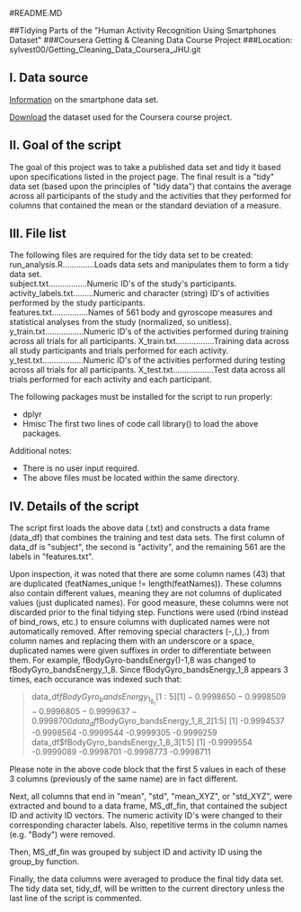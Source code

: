 #README.MD

##Tidying Parts of the "Human Activity Recognition Using Smartphones Dataset"
###Coursera Getting & Cleaning Data Course Project
###Location: sylvest00/Getting_Cleaning_Data_Coursera_JHU.git


I. Data source
--------------
[Information](http://archive.ics.uci.edu/ml/datasets/Human+Activity+Recognition+Using+Smartphones) on the smartphone data set.

[Download](https://d396qusza40orc.cloudfront.net/getdata%2Fprojectfiles%2FUCI%20HAR%20Dataset.zip) the dataset used for the Coursera course project.


II. Goal of the script
----------------------
The goal of this project was to take a published data set and tidy it based upon specifications listed in the project page. The final result is a "tidy" data set (based upon the principles of "tidy data") that contains the average across all participants of the study and the activities that they performed for columns that contained the mean or the standard deviation of a measure.


III. File list
--------------
The following files are required for the tidy data set to be created:  
run_analysis.R..............Loads data sets and manipulates them to form a tidy data set.  
subject.txt.................Numeric ID's of the study's participants.  
activity_labels.txt.........Numeric and character (string) ID's of activities performed by the study participants.  
features.txt................Names of 561 body and gyroscope measures and statistical analyses from the study (normalized, so unitless).
y_train.txt.................Numeric ID's of the activities performed during training across all trials for all participants.
X_train.txt.................Training data across all study participants and trials performed for each activity.  
y_test.txt..................Numeric ID's of the activities performed during testing across all trials for all participants.
X_test.txt..................Test data across all trials performed for each activity and each participant.

The following packages must be installed for the script to run properly:
- dplyr
- Hmisc
The first two lines of code call library() to load the above packages.

Additional notes:
- There is no user input required.
- The above files must be located within the same directory.

IV. Details of the script
-------------------------
The script first loads the above data (.txt) and constructs a data frame (data_df) that combines the training and test data sets. The first column of data_df is "subject", the second is "activity", and the remaining 561 are the labels in "features.txt".

Upon inspection, it was noted that there are some column names (43) that are duplicated (featNames_unique != length(featNames)). These columns also contain different values, meaning they are not columns of duplicated values (just duplicated names). For good measure, these columns were not discarded prior to the final tidying step. Functions were used (rbind instead of bind_rows, etc.) to ensure columns with duplicated names were not automatically removed. After removing special characters (-,(,),.) from column names and replacing them with an underscore or a space, duplicated names were given suffixes in order to differentiate between them. For example, fBodyGyro-bandsEnergy()-1,8 was changed to fBodyGyro_bandsEnergy_1_8. Since fBodyGyro_bandsEnergy_1_8 appears 3 times, each occurance was indexed such that:

> data_df$fBodyGyro_bandsEnergy_1_8_1[1:5]
[1] -0.9998650 -0.9998509 -0.9996805 -0.9999637 -0.9998700
> data_df$fBodyGyro_bandsEnergy_1_8_2[1:5]
[1] -0.9994537 -0.9998564 -0.9999544 -0.9999305 -0.9999259
> data_df$fBodyGyro_bandsEnergy_1_8_3[1:5]
[1] -0.9999554 -0.9999089 -0.9998701 -0.9998773 -0.9998711

Please note in the above code block that the first 5 values in each of these 3 columns (previously of the same name) are in fact different.

Next, all columns that end in "mean", "std", "mean_XYZ", or "std_XYZ", were extracted and bound to a data frame, MS_df_fin, that contained the subject ID and activity ID vectors. The numeric activity ID's were changed to their corresponding character labels. Also, repetitive terms in the column names (e.g. "Body") were removed.

Then, MS_df_fin was grouped by subject ID and activity ID using the group_by function.

Finally, the data columns were averaged to produce the final tidy data set. The tidy data set, tidy_df, will be written to the current directory unless the last line of the script is commented.
